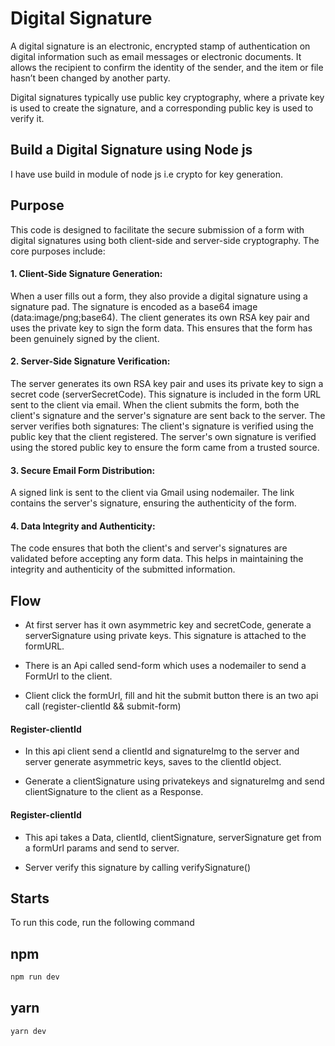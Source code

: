 # Digital Signature

A digital signature is an electronic, encrypted stamp of authentication on digital information such as email messages or electronic documents. It allows the recipient to confirm the identity of the sender, and the item or file hasn’t been changed by another party.

Digital signatures typically use public key cryptography, where a private key is used to create the signature, and a corresponding public key is used to verify it.

## Build a Digital Signature using Node js

I have use build in module of node js i.e crypto for key generation.

## Purpose

This code is designed to facilitate the secure submission of a form with digital signatures using both client-side and server-side cryptography. The core purposes include:

#### 1. Client-Side Signature Generation:

When a user fills out a form, they also provide a digital signature using a signature pad. The signature is encoded as a base64 image (data:image/png;base64).
The client generates its own RSA key pair and uses the private key to sign the form data. This ensures that the form has been genuinely signed by the client.

#### 2. Server-Side Signature Verification:

The server generates its own RSA key pair and uses its private key to sign a secret code (serverSecretCode). This signature is included in the form URL sent to the client via email.
When the client submits the form, both the client's signature and the server's signature are sent back to the server.
The server verifies both signatures:
The client's signature is verified using the public key that the client registered.
The server's own signature is verified using the stored public key to ensure the form came from a trusted source.

#### 3. Secure Email Form Distribution:

A signed link is sent to the client via Gmail using nodemailer. The link contains the server's signature, ensuring the authenticity of the form.

#### 4. Data Integrity and Authenticity:

The code ensures that both the client's and server's signatures are validated before accepting any form data. This helps in maintaining the integrity and authenticity of the submitted information.

## Flow

- At first server has it own asymmetric key and secretCode, generate a serverSignature using private keys. This signature is attached to the formURL.

- There is an Api called send-form which uses a nodemailer to send a FormUrl to the client.

- Client click the formUrl, fill and hit the submit button there is an two api call (register-clientId && submit-form)

#### Register-clientId

- In this api client send a clientId and signatureImg to the server and server generate asymmetric keys, saves to the clientId object.

- Generate a clientSignature using privatekeys and signatureImg and send clientSignature to the client as a Response.

#### Register-clientId

- This api takes a Data, clientId, clientSignature, serverSignature get from a formUrl params and send to server.

- Server verify this signature by calling verifySignature()

## Starts

To run this code, run the following command

## npm

```bash
npm run dev
```

## yarn

```bash
yarn dev
```
